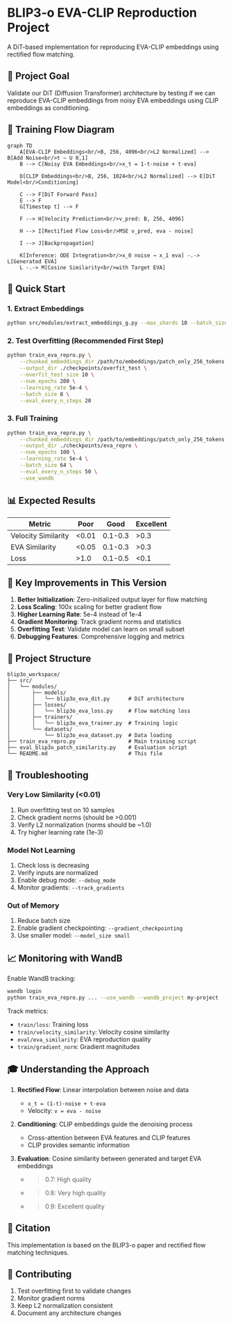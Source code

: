 # BLIP3-o EVA-CLIP Reproduction Project

A DiT-based implementation for reproducing EVA-CLIP embeddings using rectified flow matching.

## 🎯 Project Goal

Validate our DiT (Diffusion Transformer) architecture by testing if we can reproduce EVA-CLIP embeddings from noisy EVA embeddings using CLIP embeddings as conditioning.

## 🔄 Training Flow Diagram

```mermaid
graph TD
    A[EVA-CLIP Embeddings<br/>B, 256, 4096<br/>L2 Normalized] --> B[Add Noise<br/>t ~ U 0,1]
    B --> C[Noisy EVA Embeddings<br/>x_t = 1-t·noise + t·eva]
    
    D[CLIP Embeddings<br/>B, 256, 1024<br/>L2 Normalized] --> E[DiT Model<br/>Conditioning]
    
    C --> F[DiT Forward Pass]
    E --> F
    G[Timestep t] --> F
    
    F --> H[Velocity Prediction<br/>v_pred: B, 256, 4096]
    
    H --> I[Rectified Flow Loss<br/>MSE v_pred, eva - noise]
    
    I --> J[Backpropagation]
    
    K[Inference: ODE Integration<br/>x_0 noise → x_1 eva] -.-> L[Generated EVA]
    L -.-> M[Cosine Similarity<br/>with Target EVA]
```

## 🚀 Quick Start

### 1. Extract Embeddings
```bash
python src/modules/extract_embeddings_g.py --max_shards 10 --batch_size 16
```

### 2. Test Overfitting (Recommended First Step)
```bash
python train_eva_repro.py \
    --chunked_embeddings_dir /path/to/embeddings/patch_only_256_tokens \
    --output_dir ./checkpoints/overfit_test \
    --overfit_test_size 10 \
    --num_epochs 200 \
    --learning_rate 5e-4 \
    --batch_size 8 \
    --eval_every_n_steps 20
```

### 3. Full Training
```bash
python train_eva_repro.py \
    --chunked_embeddings_dir /path/to/embeddings/patch_only_256_tokens \
    --output_dir ./checkpoints/eva_repro \
    --num_epochs 100 \
    --learning_rate 5e-4 \
    --batch_size 64 \
    --eval_every_n_steps 50 \
    --use_wandb
```

## 📊 Expected Results

| Metric | Poor | Good | Excellent |
|--------|------|------|-----------|
| Velocity Similarity | <0.01 | 0.1-0.3 | >0.3 |
| EVA Similarity | <0.05 | 0.1-0.3 | >0.3 |
| Loss | >1.0 | 0.1-0.5 | <0.1 |

## 🔧 Key Improvements in This Version

1. **Better Initialization**: Zero-initialized output layer for flow matching
2. **Loss Scaling**: 100x scaling for better gradient flow
3. **Higher Learning Rate**: 5e-4 instead of 1e-4
4. **Gradient Monitoring**: Track gradient norms and statistics
5. **Overfitting Test**: Validate model can learn on small subset
6. **Debugging Features**: Comprehensive logging and metrics

## 📁 Project Structure

```
blip3o_workspace/
├── src/
│   └── modules/
│       ├── models/
│       │   └── blip3o_eva_dit.py      # DiT architecture
│       ├── losses/
│       │   └── blip3o_eva_loss.py     # Flow matching loss
│       ├── trainers/
│       │   └── blip3o_eva_trainer.py  # Training logic
│       └── datasets/
│           └── blip3o_eva_dataset.py  # Data loading
├── train_eva_repro.py                 # Main training script
├── eval_blip3o_patch_similarity.py    # Evaluation script
└── README.md                          # This file
```

## 🐛 Troubleshooting

### Very Low Similarity (<0.01)
1. Run overfitting test on 10 samples
2. Check gradient norms (should be >0.001)
3. Verify L2 normalization (norms should be ~1.0)
4. Try higher learning rate (1e-3)

### Model Not Learning
1. Check loss is decreasing
2. Verify inputs are normalized
3. Enable debug mode: `--debug_mode`
4. Monitor gradients: `--track_gradients`

### Out of Memory
1. Reduce batch size
2. Enable gradient checkpointing: `--gradient_checkpointing`
3. Use smaller model: `--model_size small`

## 📈 Monitoring with WandB

Enable WandB tracking:
```bash
wandb login
python train_eva_repro.py ... --use_wandb --wandb_project my-project
```

Track metrics:
- `train/loss`: Training loss
- `train/velocity_similarity`: Velocity cosine similarity
- `eval/eva_similarity`: EVA reproduction quality
- `train/gradient_norm`: Gradient magnitudes

## 🎓 Understanding the Approach

1. **Rectified Flow**: Linear interpolation between noise and data
   - `x_t = (1-t)·noise + t·eva`
   - Velocity: `v = eva - noise`

2. **Conditioning**: CLIP embeddings guide the denoising process
   - Cross-attention between EVA features and CLIP features
   - CLIP provides semantic information

3. **Evaluation**: Cosine similarity between generated and target EVA embeddings
   - >0.7: High quality
   - >0.8: Very high quality
   - >0.9: Excellent quality

## 📝 Citation

This implementation is based on the BLIP3-o paper and rectified flow matching techniques.

## 🤝 Contributing

1. Test overfitting first to validate changes
2. Monitor gradient norms
3. Keep L2 normalization consistent
4. Document any architecture changes